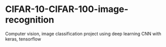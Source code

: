 # CIFAR-10-CIFAR-100-image-recognition
Computer vision, image classification project using deep learning CNN with keras, tensorflow
